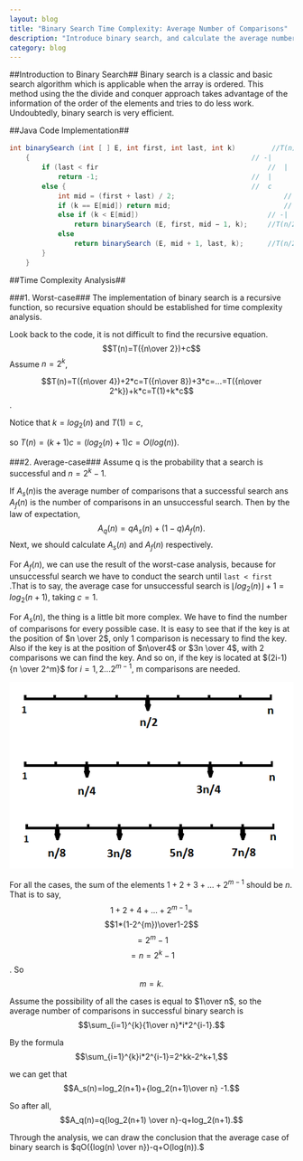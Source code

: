 ```yaml
---
layout: blog
title: "Binary Search Time Complexity: Average Number of Comparisons"
description: "Introduce binary search, and calculate the average number of comparisons in the algorithm."
category: blog
---
```

##Introduction to Binary Search##
Binary search is a classic and basic search algorithm which is applicable when the array is ordered. This method using the the divide and conquer approach takes advantage of the information of the order of the elements and tries to do less work. Undoubtedly, binary search is very efficient.

##Java Code Implementation##
```java
int binarySearch (int [ ] E, int first, int last, int k)		 //T(n)
    {														// -|
    	if (last < fir					   						//  |
    		return -1;									   	//  |
    	else {											   	//  c
    		int mid = (first + last) / 2;			    			//  |
    		if (k == E[mid]) return mid;			    		 	//  |
    		else if (k < E[mid])								// -|
    			return binarySearch (E, first, mid − 1, k); 	//T(n/2)
    		else
    			return binarySearch (E, mid + 1, last, k);  	//T(n/2)
    	}
    }
```

##Time Complexity Analysis##

###1. Worst-case###
The implementation of binary search is a recursive function, so recursive equation should be established for time complexity analysis.

Look back to the code, it is not difficult to find the recursive equation.
$$T(n)=T({n\over 2})+c$$
Assume $n=2^k$,

$$T(n)=T({n\over 4})+2*c=T({n\over 8})+3*c=...=T({n\over 2^k})+k*c=T(1)+k*c$$.

Notice that $k=log_2(n)$ and $T(1)=c$,

so $T(n)=(k+1)c=(log_2(n)+1)c=O(log(n))$.

###2. Average-case###
Assume q is the probability that a search is successful and $n=2^k-1$.

If $A_s(n)$is the average number of comparisons that a successful search ans $A_f(n)$ is the number of comparisons in an unsuccessful search. Then by the law of expectation,
$$A_q(n)=qA_s(n)+(1-q)A_f(n).$$
Next, we should calculate $A_s(n)$ and $A_f(n)$ respectively.

For $A_f(n)$, we can use the result of the worst-case analysis, because for unsuccessful search we have to conduct the search until ```last < first ```.That is to say, the average case for unsuccessful search is $\lfloor log_2(n) \rfloor +1=log_2(n+1)$, taking $c=1$.

For $A_s(n)$, the thing is a little bit more complex. We have to find the number of comparisons for every possible case. It is easy to see that if the key is at the position of $n \over 2$, only 1 comparison is necessary to find the key. Also if the key is at the position of $n\over4$ or $3n \over 4$, with 2 comparisons we can find the key. And so on, if the key is located at $(2i-1){n \over 2^m}$ for $i=1,2...2^{m-1}$, m comparisons are needed.

![Figure 1 Deduction of the Average Number of Comparisons in Successful Binary Search][1]

For all the cases, the sum of the elements $1+2+3+...+2^{m-1}$ should be $n$. That is to say, $${1+2+4+...+2^{m-1}}=$$$$1*(1-2^{m})\over1-2$$$$=2^{m}-1$$$$=n=2^k-1$$. So $$m=k.$$

Assume the possibility of all the cases is equal to $1\over n$, so the average number of comparisons in successful binary search is
$$\sum_{i=1}^{k}{1\over n}*i*2^{i-1}.$$

By the formula
$$\sum_{i=1}^{k}i*2^{i-1}=2^kk-2^k+1,$$

we can get that
$$A_s(n)=log_2(n+1)+{log_2(n+1)\over n} -1.$$

So after all,
$$A_q(n)=q{log_2(n+1) \over n}-q+log_2(n+1).$$

Through the analysis, we can draw the conclusion that the average case of binary search is $qO({log(n) \over n})-q+O(log(n)).$


  [1]: /images/binary_search.png